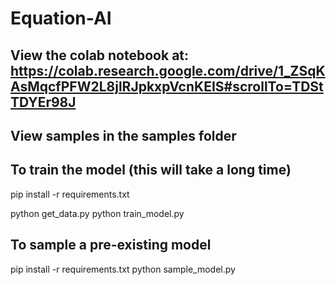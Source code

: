 # Equation-AI

## View the colab notebook at: https://colab.research.google.com/drive/1_ZSqKAsMqcfPFW2L8jlRJpkxpVcnKEIS#scrollTo=TDStTDYEr98J

## View samples in the samples folder

## To train the model (this will take a long time)

pip install -r requirements.txt

python get_data.py
python train_model.py

## To sample a pre-existing model

pip install -r requirements.txt
python sample_model.py
